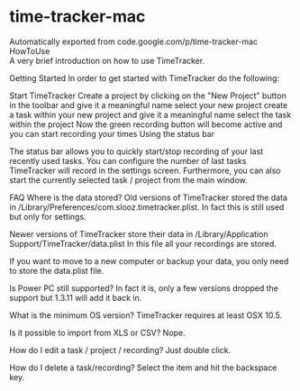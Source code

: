 # time-tracker-mac
Automatically exported from code.google.com/p/time-tracker-mac
HowToUse  
A very brief introduction on how to use TimeTracker. 

Getting Started
In order to get started with TimeTracker do the following:

Start TimeTracker
Create a project by clicking on the "New Project" button in the toolbar and give it a meaningful name
select your new project
create a task within your new project and give it a meaningful name
select the task within the project
Now the green recording button will become active and you can start recording your times
Using the status bar

The status bar allows you to quickly start/stop recording of your last recently used tasks. You can configure the number of last tasks TimeTracker will record in the settings screen. Furthermore, you can also start the currently selected task / project from the main window.


FAQ
Where is the data stored?
Old versions of TimeTracker stored the data in <userhome>/Library/Preferences/com.slooz.timetracker.plist. In fact this is still used but only for settings.

Newer versions of TimeTracker store their data in <userhome>/Library/Application Support/TimeTracker/data.plist In this file all your recordings are stored.

If you want to move to a new computer or backup your data, you only need to store the data.plist file.

Is Power PC still supported?
In fact it is, only a few versions dropped the support but 1.3.11 will add it back in.

What is the minimum OS version?
TimeTracker requires at least OSX 10.5.

Is it possible to import from XLS or CSV?
Nope.

How do I edit a task / project / recording?
Just double click.

How do I delete a task/recording?
Select the item and hit the backspace key.
